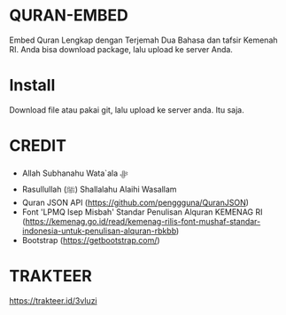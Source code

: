 # QURAN-EMBED
Embed Quran Lengkap dengan Terjemah Dua Bahasa dan tafsir Kemenah RI. Anda bisa download package, lalu upload ke server Anda.

# Install
Download file atau pakai git, lalu upload ke server anda. Itu saja.

# CREDIT
- Allah Subhanahu Wata`ala ﷻ
- Rasullullah (ﷺ) Shallalahu Alaihi Wasallam
- Quran JSON API (https://github.com/penggguna/QuranJSON)
- Font 'LPMQ Isep Misbah' Standar Penulisan Alquran KEMENAG RI (https://kemenag.go.id/read/kemenag-rilis-font-mushaf-standar-indonesia-untuk-penulisan-alquran-rbkbb)
- Bootstrap (https://getbootstrap.com/)

# TRAKTEER
https://trakteer.id/3vluzi
